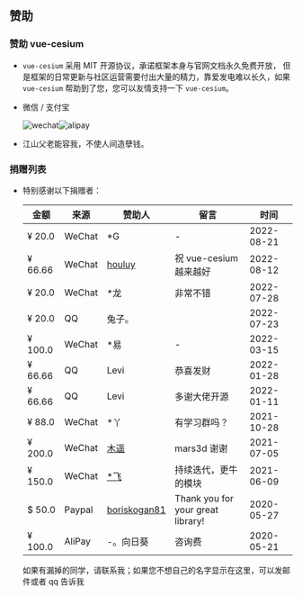 <!--
 * @Author: zouyaoji@https://github.com/zouyaoji
 * @Date: 2021-07-13 09:06:45
 * @LastEditTime: 2022-08-24 09:38:36
 * @LastEditors: zouyaoji
 * @Description:
 * @FilePath: \vue-cesium@next\website\docs\zh-CN\donations.md
-->

## 赞助

### 赞助 vue-cesium

- `vue-cesium` 采用 MIT 开源协议，承诺框架本身与官网文档永久免费开放， 但是框架的日常更新与社区运营需要付出大量的精力，靠爱发电难以长久，如果 `vue-cesium` 帮助到了您，您可以友情支持一下 `vue-cesium`。

- 微信 / 支付宝

  <div style="display: flex">
    <img alt="wechat" title="wechat" src="https://zouyaoji.top/vue-cesium/images/wechat.png">
    <img alt="alipay" title="alipay" src="https://zouyaoji.top/vue-cesium/images/alipay.png">
  </div>

- 江山父老能容我，不使人间造孽钱。

### 捐赠列表

- 特别感谢以下捐赠者：

  | 金额    | 来源   | 赞助人                                          | 留言                              | 时间       |
  | ------- | ------ | ----------------------------------------------- | --------------------------------- | ---------- |
  | ¥ 20.0  | WeChat | \*G                                             | -                                 | 2022-08-21 |
  | ¥ 66.66 | WeChat | [houluy](https://github.com/houluy)             | 祝 vue-cesium 越来越好            | 2022-08-12 |
  | ¥ 20.0  | WeChat | \*龙                                            | 非常不错                          | 2022-07-28 |
  | ¥ 20.0  | QQ     | 兔子。                                          |                                   | 2022-07-23 |
  | ¥ 100.0 | WeChat | \*易                                            | -                                 | 2022-03-15 |
  | ¥ 66.66 | QQ     | Levi                                            | 恭喜发财                          | 2022-01-28 |
  | ¥ 66.66 | QQ     | Levi                                            | 多谢大佬开源                      | 2022-01-11 |
  | ¥ 88.0  | WeChat | \*丫                                            | 有学习群吗？                      | 2021-10-28 |
  | ¥ 200.0 | WeChat | [木遥](https://github.com/muyao1987)            | mars3d 谢谢                       | 2021-07-05 |
  | ¥ 150.0 | WeChat | [\*飞](https://github.com/ZephyrTan)            | 持续迭代，更牛的模块              | 2021-06-09 |
  | $ 50.0  | Paypal | [boriskogan81](https://github.com/boriskogan81) | Thank you for your great library! | 2020-05-27 |
  | ¥ 100.0 | AliPay | -。向日葵                                       | 咨询费                            | 2020-05-21 |

  如果有漏掉的同学，请联系我；如果您不想自己的名字显示在这里，可以发邮件或者 qq 告诉我
